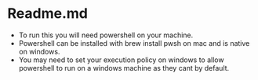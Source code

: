 # Readme.md
* To run this you will need powershell on your machine.
* Powershell can be installed with brew install pwsh on mac and is native on windows.
* You may need to set your execution policy on windows to allow powershell to run on a windows machine as they cant by default.